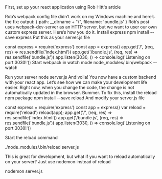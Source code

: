 First, set up your react application using Rob Hitt's article

Rob’s webpack config file didn’t work on my Windows machine and here’s the fix:
output: {
   path: __dirname + "/",
   filename: 'bundle.js'
}
Rob’s post uses webpack-dev-server as an HTTP server, but we want to user our own custom express server. Here’s how you do it.
Install express
npm install --save express
Put this as your server.js file

const express = require('express')
const app = express()
app.get('/', (req, res) => res.sendfile('index.html'))
app.get('/bundle.js', (req, res) => res.sendfile('bundle.js'))
app.listen(3030, () => console.log('Listening on port 3030!'))
Start webpack in watch mode
node_modules/.bin/webpack --watch

Run your server
node server.js
And voila! You now have a custom backend with your react app.
Let’s see how we can make your development life easier. Right now, when you change the code, the change is not automatically updated in the browser. Bummer.
To fix this, install the reload npm package
npm install --save reload
And modify your server.js file

const express = require('express')
const app = express()
var reload = require('reload')
reload(app);
app.get('/', (req, res) => res.sendfile('index.html'))
app.get('/bundle.js', (req, res) => res.sendfile('bundle.js'))
app.listen(3030, () => console.log('Listening on port 3030!'))


Start the reload command

./node_modules/.bin/reload server.js

This is great for development, but what if you want to reload automatically on your server? Just use nodemon instead of reload 

nodemon server.js